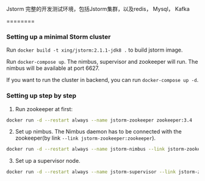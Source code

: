 Jstorm 完整的开发测试环境，包括Jstorm集群，以及redis， Mysql， Kafka

========

### Setting up a minimal Storm cluster
Run `docker build -t xing/jstorm:2.1.1-jdk8 .` to build jstorm image.

Run `docker-compose up`. The nimbus, supervisor and zookeeper will run. The nimbus will be available at port 6627.

If you want to run the cluster in backend, you can run `docker-compose up -d`.

### Setting up step by step
1. Run zookeeper at first:
```bash
docker run -d --restart always --name jstorm-zookeeper zookeeper:3.4
```
2. Set up nimbus. The Nimbus daemon has to be connected with the zookeeper(by link `--link jstorm-zookeeper:zookeeper`).
```bash
docker run -d --restart always --name jstorm-nimbus --link jstorm-zookeeper:zookeeper mtunique/jstorm jstorm nimbus
```

3. Set up a supervisor node.
```bash
docker run -d --restart always --name jstorm-supervisor --link jstorm-zookeeper:zookeeper mtunique/jstorm jstorm supervisor
```

